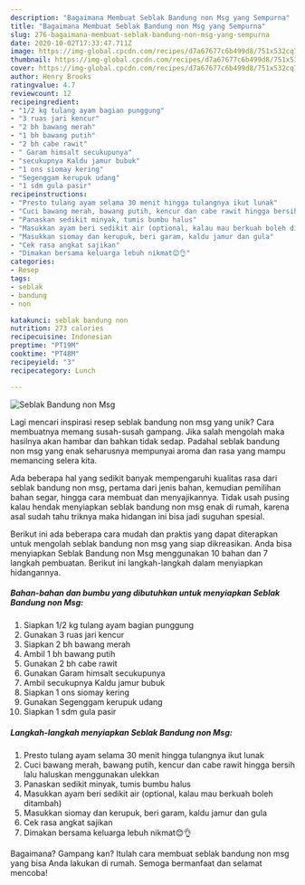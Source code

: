 ```yaml
---
description: "Bagaimana Membuat Seblak Bandung non Msg yang Sempurna"
title: "Bagaimana Membuat Seblak Bandung non Msg yang Sempurna"
slug: 276-bagaimana-membuat-seblak-bandung-non-msg-yang-sempurna
date: 2020-10-02T17:33:47.711Z
image: https://img-global.cpcdn.com/recipes/d7a67677c6b499d8/751x532cq70/seblak-bandung-non-msg-foto-resep-utama.jpg
thumbnail: https://img-global.cpcdn.com/recipes/d7a67677c6b499d8/751x532cq70/seblak-bandung-non-msg-foto-resep-utama.jpg
cover: https://img-global.cpcdn.com/recipes/d7a67677c6b499d8/751x532cq70/seblak-bandung-non-msg-foto-resep-utama.jpg
author: Henry Brooks
ratingvalue: 4.7
reviewcount: 12
recipeingredient:
- "1/2 kg tulang ayam bagian punggung"
- "3 ruas jari kencur"
- "2 bh bawang merah"
- "1 bh bawang putih"
- "2 bh cabe rawit"
- " Garam himsalt secukupunya"
- "secukupnya Kaldu jamur bubuk"
- "1 ons siomay kering"
- "Segenggam kerupuk udang"
- "1 sdm gula pasir"
recipeinstructions:
- "Presto tulang ayam selama 30 menit hingga tulangnya ikut lunak"
- "Cuci bawang merah, bawang putih, kencur dan cabe rawit hingga bersih lalu haluskan menggunakan ulekkan"
- "Panaskan sedikit minyak, tumis bumbu halus"
- "Masukkan ayam beri sedikit air (optional, kalau mau berkuah boleh ditambah)"
- "Masukkan siomay dan kerupuk, beri garam, kaldu jamur dan gula"
- "Cek rasa angkat sajikan"
- "Dimakan bersama keluarga lebuh nikmat😊👌"
categories:
- Resep
tags:
- seblak
- bandung
- non

katakunci: seblak bandung non 
nutrition: 273 calories
recipecuisine: Indonesian
preptime: "PT19M"
cooktime: "PT48M"
recipeyield: "3"
recipecategory: Lunch

---
```



![Seblak Bandung non Msg](https://img-global.cpcdn.com/recipes/d7a67677c6b499d8/751x532cq70/seblak-bandung-non-msg-foto-resep-utama.jpg)

Lagi mencari inspirasi resep seblak bandung non msg yang unik? Cara membuatnya memang susah-susah gampang. Jika salah mengolah maka hasilnya akan hambar dan bahkan tidak sedap. Padahal seblak bandung non msg yang enak seharusnya mempunyai aroma dan rasa yang mampu memancing selera kita.

Ada beberapa hal yang sedikit banyak mempengaruhi kualitas rasa dari seblak bandung non msg, pertama dari jenis bahan, kemudian pemilihan bahan segar, hingga cara membuat dan menyajikannya. Tidak usah pusing kalau hendak menyiapkan seblak bandung non msg enak di rumah, karena asal sudah tahu triknya maka hidangan ini bisa jadi suguhan spesial.




Berikut ini ada beberapa cara mudah dan praktis yang dapat diterapkan untuk mengolah seblak bandung non msg yang siap dikreasikan. Anda bisa menyiapkan Seblak Bandung non Msg menggunakan 10 bahan dan 7 langkah pembuatan. Berikut ini langkah-langkah dalam menyiapkan hidangannya.

<!--inarticleads1-->

##### Bahan-bahan dan bumbu yang dibutuhkan untuk menyiapkan Seblak Bandung non Msg:

1. Siapkan 1/2 kg tulang ayam bagian punggung
1. Gunakan 3 ruas jari kencur
1. Siapkan 2 bh bawang merah
1. Ambil 1 bh bawang putih
1. Gunakan 2 bh cabe rawit
1. Gunakan  Garam himsalt secukupunya
1. Ambil secukupnya Kaldu jamur bubuk
1. Siapkan 1 ons siomay kering
1. Gunakan Segenggam kerupuk udang
1. Siapkan 1 sdm gula pasir




<!--inarticleads2-->

##### Langkah-langkah menyiapkan Seblak Bandung non Msg:

1. Presto tulang ayam selama 30 menit hingga tulangnya ikut lunak
1. Cuci bawang merah, bawang putih, kencur dan cabe rawit hingga bersih lalu haluskan menggunakan ulekkan
1. Panaskan sedikit minyak, tumis bumbu halus
1. Masukkan ayam beri sedikit air (optional, kalau mau berkuah boleh ditambah)
1. Masukkan siomay dan kerupuk, beri garam, kaldu jamur dan gula
1. Cek rasa angkat sajikan
1. Dimakan bersama keluarga lebuh nikmat😊👌




Bagaimana? Gampang kan? Itulah cara membuat seblak bandung non msg yang bisa Anda lakukan di rumah. Semoga bermanfaat dan selamat mencoba!
